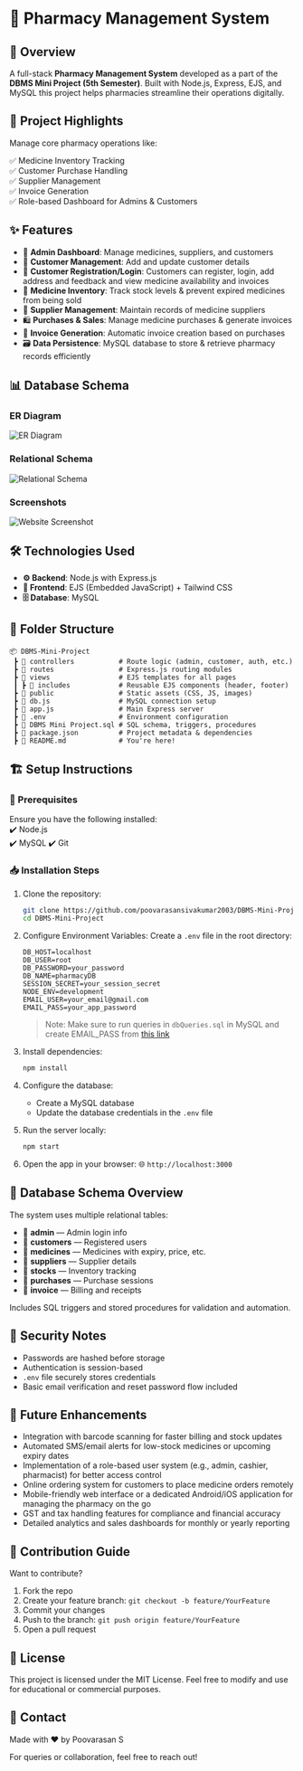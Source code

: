# 💊 Pharmacy Management System

## 📌 Overview

A full-stack **Pharmacy Management System** developed as a part of the **DBMS Mini Project (5th Semester)**.
Built with Node.js, Express, EJS, and MySQL this project helps pharmacies streamline their operations digitally.

## 📌 Project Highlights

Manage core pharmacy operations like:

✅ Medicine Inventory Tracking  
✅ Customer Purchase Handling  
✅ Supplier Management  
✅ Invoice Generation  
✅ Role-based Dashboard for Admins & Customers

## ✨ Features

- 🏥 **Admin Dashboard**: Manage medicines, suppliers, and customers
- 🧑 **Customer Management**: Add and update customer details
- 🧍 **Customer Registration/Login**: Customers can register, login, add address and feedback and view medicine availability and invoices
- 💊 **Medicine Inventory**: Track stock levels & prevent expired medicines from being sold
- 🚛 **Supplier Management**: Maintain records of medicine suppliers
- 🛍️ **Purchases & Sales**: Manage medicine purchases & generate invoices
- 📝 **Invoice Generation**: Automatic invoice creation based on purchases
- 🗃️ **Data Persistence**: MySQL database to store & retrieve pharmacy records efficiently

## 📊 Database Schema

### ER Diagram
![ER Diagram](path/to/er-diagram.png)

### Relational Schema
![Relational Schema](path/to/relational-schema.png)

### Screenshots
![Website Screenshot](path/to/website-screenshot.png)

## 🛠️ Technologies Used

- **⚙️ Backend**: Node.js with Express.js  
- **🎨 Frontend**: EJS (Embedded JavaScript) + Tailwind CSS
- **🗄️ Database**: MySQL

## 📁 Folder Structure

```
📦 DBMS-Mini-Project
 ┣ 📂 controllers           # Route logic (admin, customer, auth, etc.)
 ┣ 📂 routes                # Express.js routing modules
 ┣ 📂 views                 # EJS templates for all pages
 ┃ ┣ 📂 includes            # Reusable EJS components (header, footer)
 ┣ 📂 public                # Static assets (CSS, JS, images)
 ┣ 📜 db.js                 # MySQL connection setup
 ┣ 📜 app.js                # Main Express server
 ┣ 📜 .env                  # Environment configuration
 ┣ 📜 DBMS Mini Project.sql # SQL schema, triggers, procedures
 ┣ 📜 package.json          # Project metadata & dependencies
 ┣ 📜 README.md             # You're here!
```

## 🏗️ Setup Instructions

### 📌 Prerequisites

Ensure you have the following installed:  
✔️ Node.js  
✔️ MySQL 
✔️ Git  

### 📥 Installation Steps

1. Clone the repository:
   ```bash
   git clone https://github.com/poovarasansivakumar2003/DBMS-Mini-Project.git
   cd DBMS-Mini-Project
   ```

2. Configure Environment Variables:
   Create a `.env` file in the root directory:
   ```env
   DB_HOST=localhost
   DB_USER=root
   DB_PASSWORD=your_password
   DB_NAME=pharmacyDB
   SESSION_SECRET=your_session_secret
   NODE_ENV=development
   EMAIL_USER=your_email@gmail.com
   EMAIL_PASS=your_app_password
   ```
   
   > Note: Make sure to run queries in `dbQueries.sql` in MySQL and create EMAIL_PASS from [this link](https://itsupport.umd.edu/itsupport?id=kb_article_view&sysparm_article=KB0015112)

3. Install dependencies:
   ```bash
   npm install
   ```

4. Configure the database:
   - Create a MySQL database
   - Update the database credentials in the `.env` file

5. Run the server locally:
   ```bash
   npm start
   ```

6. Open the app in your browser:
   🌐 `http://localhost:3000`

## 🧬 Database Schema Overview

The system uses multiple relational tables:

- 📌 **admin** — Admin login info
- 📌 **customers** — Registered users
- 📌 **medicines** — Medicines with expiry, price, etc.
- 📌 **suppliers** — Supplier details
- 📌 **stocks** — Inventory tracking
- 📌 **purchases** — Purchase sessions
- 📌 **invoice** — Billing and receipts

Includes SQL triggers and stored procedures for validation and automation.

## 🔐 Security Notes

- Passwords are hashed before storage
- Authentication is session-based
- `.env` file securely stores credentials
- Basic email verification and reset password flow included

## 📌 Future Enhancements

- Integration with barcode scanning for faster billing and stock updates
- Automated SMS/email alerts for low-stock medicines or upcoming expiry dates
- Implementation of a role-based user system (e.g., admin, cashier, pharmacist) for better access control
- Online ordering system for customers to place medicine orders remotely
- Mobile-friendly web interface or a dedicated Android/iOS application for managing the pharmacy on the go
- GST and tax handling features for compliance and financial accuracy
- Detailed analytics and sales dashboards for monthly or yearly reporting

## 🤝 Contribution Guide

Want to contribute?

1. Fork the repo
2. Create your feature branch: `git checkout -b feature/YourFeature`
3. Commit your changes
4. Push to the branch: `git push origin feature/YourFeature`
5. Open a pull request

## 📜 License

This project is licensed under the MIT License.
Feel free to modify and use for educational or commercial purposes.

## 💬 Contact

Made with ❤️ by Poovarasan S

For queries or collaboration, feel free to reach out!
